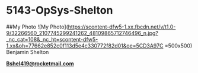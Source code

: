 # 5143-OpSys-Shelton

##My Photo
![My Photo](https://scontent-dfw5-1.xx.fbcdn.net/v/t1.0-9/32266560_2107745299241262_48109865712746496_n.jpg?_nc_cat=108&_nc_ht=scontent-dfw5-1.xx&oh=77662e852c0f113d5e4c330772f82d01&oe=5CD3A97C =500x500)
Benjamin Shelton

**Bshel419@rocketmail.com**
